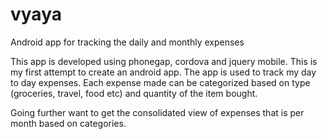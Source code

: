 # vyaya
Android app for tracking the daily and monthly expenses

This app is developed using phonegap, cordova and jquery mobile. This is my first attempt to create an android app.
The app is used to track my day to day expenses. Each expense made can be categorized based on type (groceries, travel, food etc) and quantity of the item bought.

Going further want to get the consolidated view of expenses that is per month based on categories.
